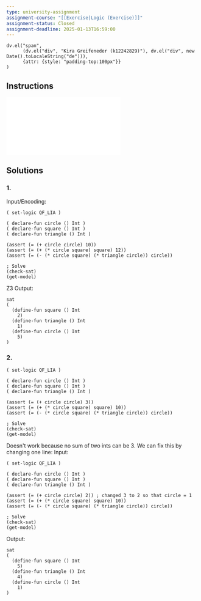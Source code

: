 ```yaml
---
type: university-assignment
assignment-course: "[[Exercise|Logic (Exercise)]]"
assignment-status: Closed
assignment-deadline: 2025-01-13T16:59:00
---
```

```dataviewjs
dv.el("span", 
	  (dv.el("div", "Kira Greifeneder (k12242829)"), dv.el("div", new Date().toLocaleString("de"))),
	  {attr: {style: "padding-top:100px"}}
)
```
## Instructions
![](_attachments/challenge11.pdf)
## Solutions
### 1. 
Input/Encoding:
```
( set-logic QF_LIA )

( declare-fun circle () Int )
( declare-fun square () Int )
( declare-fun triangle () Int )

(assert (= (+ circle circle) 10))
(assert (= (+ (* circle square) square) 12))
(assert (= (- (* circle square) (* triangle circle)) circle))

; Solve
(check-sat)
(get-model)
```
Z3 Output:
```
sat
(
  (define-fun square () Int
    2)
  (define-fun triangle () Int
    1)
  (define-fun circle () Int
    5)
)
```
### 2. 
```
( set-logic QF_LIA )

( declare-fun circle () Int )
( declare-fun square () Int )
( declare-fun triangle () Int )

(assert (= (+ circle circle) 3))
(assert (= (+ (* circle square) square) 10))
(assert (= (- (* circle square) (* triangle circle)) circle))

; Solve
(check-sat)
(get-model)
```
Doesn't work because no sum of two ints can be 3. We can fix this by changing one line:
Input:
```
( set-logic QF_LIA )

( declare-fun circle () Int )
( declare-fun square () Int )
( declare-fun triangle () Int )

(assert (= (+ circle circle) 2)) ; changed 3 to 2 so that circle = 1
(assert (= (+ (* circle square) square) 10))
(assert (= (- (* circle square) (* triangle circle)) circle))

; Solve
(check-sat)
(get-model)
```
Output:
```
sat
(
  (define-fun square () Int
    5)
  (define-fun triangle () Int
    4)
  (define-fun circle () Int
    1)
)
```